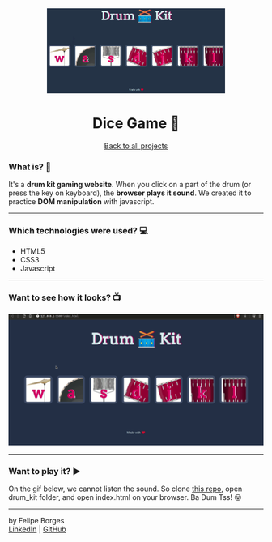 <div align="center">	
	<img src="./.github/drumkit.png" alt="drumkitimg" width="70%"/>	
</div>

<div align="center">
	<h1>Dice Game 🎲</h1>	
</div>

<div align="center" style:"font-size: 12px">	
	<a href="https://github.com/felipejsborges/web_development_bootcamp_projects">Back to all projects</a>
</div>

### What is? 🤔
It's a **drum kit gaming website**. When you click on a part of the drum (or press the key on keyboard), the **browser plays it sound**. We created it to practice **DOM manipulation** with javascript.
<hr>

### Which technologies were used? 💻
- HTML5
- CSS3
- Javascript
<hr>

### Want to see how it looks? 📺<br>
![drumkit](./.github/drumkit.gif)
<hr>

### Want to play it? ▶️
On the gif below, we cannot listen the sound. So clone [this repo](https://github.com/felipejsborges/web_development_bootcamp_projects), open drum_kit folder, and open index.html on your browser. Ba Dum Tss! 😛
<hr>

by Felipe Borges<br>
[LinkedIn](https://www.linkedin.com/in/felipejsborges) | [GitHub](https://github.com/felipejsborges)
